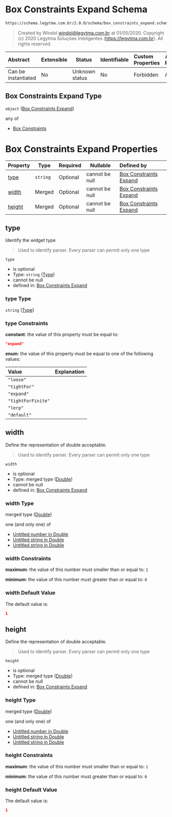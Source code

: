 # Box Constraints Expand Schema

```txt
https://schema.legytma.com.br/2.0.0/schema/box_constraints_expand.schema.json
```




> Created by Windol [windol@legytma.com.br](mailto:windol@legytma.com.br) at 01/05/2020.
> Copyright (c) 2020 Legytma Soluções Inteligentes (<https://legytma.com.br>). All rights reserved.
>

| Abstract            | Extensible | Status         | Identifiable | Custom Properties | Additional Properties | Access Restrictions | Defined In                                                                                                |
| :------------------ | ---------- | -------------- | ------------ | :---------------- | --------------------- | ------------------- | --------------------------------------------------------------------------------------------------------- |
| Can be instantiated | No         | Unknown status | No           | Forbidden         | Allowed               | none                | [box_constraints_expand.schema.json](../schema/box_constraints_expand.schema.json) |

## Box Constraints Expand Type

`object` ([Box Constraints Expand](box_constraints_expand.md))

any of

-   [Box Constraints](box_constraints_default-anyof-box-constraints.md)

# Box Constraints Expand Properties

| Property          | Type     | Required | Nullable       | Defined by                                                                                                                                                                |
| :---------------- | -------- | -------- | -------------- | :------------------------------------------------------------------------------------------------------------------------------------------------------------------------ |
| [type](#type)     | `string` | Optional | cannot be null | [Box Constraints Expand](box_constraints_expand-properties-type.md) |
| [width](#width)   | Merged   | Optional | cannot be null | [Box Constraints Expand](app_bar_theme-properties-double.md)                       |
| [height](#height) | Merged   | Optional | cannot be null | [Box Constraints Expand](app_bar_theme-properties-double.md)                      |

## type

Identify the widget type


> Used to identify parser. Every parser can permit only one type
>

`type`

-   is optional
-   Type: `string` ([Type](box_constraints_expand-properties-type.md))
-   cannot be null
-   defined in: [Box Constraints Expand](box_constraints_expand-properties-type.md)

### type Type

`string` ([Type](box_constraints_expand-properties-type.md))

### type Constraints

**constant**: the value of this property must be equal to:

```json
"expand"
```

**enum**: the value of this property must be equal to one of the following values:

| Value              | Explanation |
| :----------------- | ----------- |
| `"loose"`          |             |
| `"tightFor"`       |             |
| `"expand"`         |             |
| `"tightForFinite"` |             |
| `"lerp"`           |             |
| `"default"`        |             |

## width

Define the representation of double acceptable.


> Used to identify parser. Every parser can permit only one type
>

`width`

-   is optional
-   Type: merged type ([Double](app_bar_theme-properties-double.md))
-   cannot be null
-   defined in: [Box Constraints Expand](app_bar_theme-properties-double.md)

### width Type

merged type ([Double](app_bar_theme-properties-double.md))

one (and only one) of

-   [Untitled number in Double](double-oneof-0.md)
-   [Untitled string in Double](double-oneof-1.md)
-   [Untitled string in Double](double-oneof-2.md)

### width Constraints

**maximum**: the value of this number must smaller than or equal to: `1`

**minimum**: the value of this number must greater than or equal to: `0`

### width Default Value

The default value is:

```json
1
```

## height

Define the representation of double acceptable.


> Used to identify parser. Every parser can permit only one type
>

`height`

-   is optional
-   Type: merged type ([Double](app_bar_theme-properties-double.md))
-   cannot be null
-   defined in: [Box Constraints Expand](app_bar_theme-properties-double.md)

### height Type

merged type ([Double](app_bar_theme-properties-double.md))

one (and only one) of

-   [Untitled number in Double](double-oneof-0.md)
-   [Untitled string in Double](double-oneof-1.md)
-   [Untitled string in Double](double-oneof-2.md)

### height Constraints

**maximum**: the value of this number must smaller than or equal to: `1`

**minimum**: the value of this number must greater than or equal to: `0`

### height Default Value

The default value is:

```json
1
```
